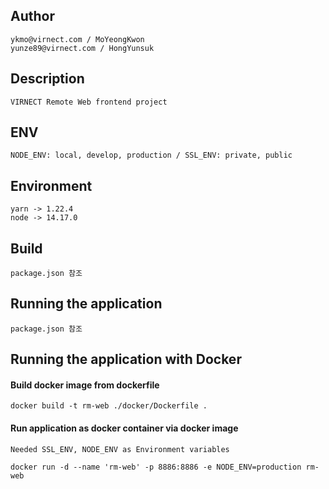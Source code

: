 ## Author

```
ykmo@virnect.com / MoYeongKwon
yunze89@virnect.com / HongYunsuk
```

## Description

```
VIRNECT Remote Web frontend project
```


## ENV

```
NODE_ENV: local, develop, production / SSL_ENV: private, public
```

## Environment

```
yarn -> 1.22.4
node -> 14.17.0
```

## Build

```
package.json 참조
```

## Running the application

```shell script
package.json 참조
```

## Running the application with Docker

#### Build docker image from dockerfile
```shell script
docker build -t rm-web ./docker/Dockerfile .
```

#### Run application as docker container via docker image
```shell script
Needed SSL_ENV, NODE_ENV as Environment variables

docker run -d --name 'rm-web' -p 8886:8886 -e NODE_ENV=production rm-web
```
